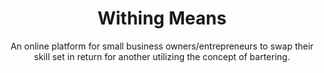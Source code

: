 <center> 
   <h1>Withing Means</h1>
   <p> An online platform for small business owners/entrepreneurs to swap their skill set in return for another utilizing the concept of bartering. </p>
</center>



